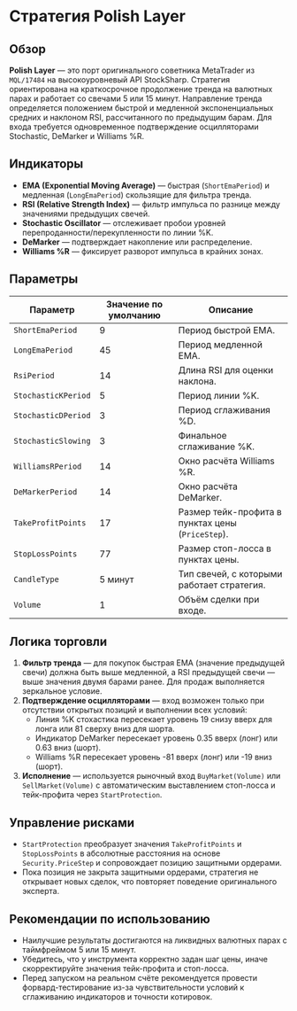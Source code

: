 # Стратегия Polish Layer

## Обзор
**Polish Layer** — это порт оригинального советника MetaTrader из `MQL/17484` на высокоуровневый API StockSharp. Стратегия ориентирована на краткосрочное продолжение тренда на валютных парах и работает со свечами 5 или 15 минут. Направление тренда определяется положением быстрой и медленной экспоненциальных средних и наклоном RSI, рассчитанного по предыдущим барам. Для входа требуется одновременное подтверждение осцилляторами Stochastic, DeMarker и Williams %R.

## Индикаторы
- **EMA (Exponential Moving Average)** — быстрая (`ShortEmaPeriod`) и медленная (`LongEmaPeriod`) скользящие для фильтра тренда.
- **RSI (Relative Strength Index)** — фильтр импульса по разнице между значениями предыдущих свечей.
- **Stochastic Oscillator** — отслеживает пробои уровней перепроданности/перекупленности по линии %K.
- **DeMarker** — подтверждает накопление или распределение.
- **Williams %R** — фиксирует разворот импульса в крайних зонах.

## Параметры
| Параметр | Значение по умолчанию | Описание |
|----------|-----------------------|----------|
| `ShortEmaPeriod` | 9 | Период быстрой EMA. |
| `LongEmaPeriod` | 45 | Период медленной EMA. |
| `RsiPeriod` | 14 | Длина RSI для оценки наклона. |
| `StochasticKPeriod` | 5 | Период линии %K. |
| `StochasticDPeriod` | 3 | Период сглаживания %D. |
| `StochasticSlowing` | 3 | Финальное сглаживание %K. |
| `WilliamsRPeriod` | 14 | Окно расчёта Williams %R. |
| `DeMarkerPeriod` | 14 | Окно расчёта DeMarker. |
| `TakeProfitPoints` | 17 | Размер тейк-профита в пунктах цены (`PriceStep`). |
| `StopLossPoints` | 77 | Размер стоп-лосса в пунктах цены. |
| `CandleType` | 5 минут | Тип свечей, с которыми работает стратегия. |
| `Volume` | 1 | Объём сделки при входе. |

## Логика торговли
1. **Фильтр тренда** — для покупок быстрая EMA (значение предыдущей свечи) должна быть выше медленной, а RSI предыдущей свечи — выше значения двумя барами ранее. Для продаж выполняется зеркальное условие.
2. **Подтверждение осцилляторами** — вход возможен только при отсутствии открытых позиций и выполнении всех условий:
   - Линия %K стохастика пересекает уровень 19 снизу вверх для лонга или 81 сверху вниз для шорта.
   - Индикатор DeMarker пересекает уровень 0.35 вверх (лонг) или 0.63 вниз (шорт).
   - Williams %R пересекает уровень -81 вверх (лонг) или -19 вниз (шорт).
3. **Исполнение** — используется рыночный вход `BuyMarket(Volume)` или `SellMarket(Volume)` с автоматическим выставлением стоп-лосса и тейк-профита через `StartProtection`.

## Управление рисками
- `StartProtection` преобразует значения `TakeProfitPoints` и `StopLossPoints` в абсолютные расстояния на основе `Security.PriceStep` и сопровождает позицию защитными ордерами.
- Пока позиция не закрыта защитными ордерами, стратегия не открывает новых сделок, что повторяет поведение оригинального эксперта.

## Рекомендации по использованию
- Наилучшие результаты достигаются на ликвидных валютных парах с таймфреймом 5 или 15 минут.
- Убедитесь, что у инструмента корректно задан шаг цены, иначе скорректируйте значения тейк-профита и стоп-лосса.
- Перед запуском на реальном счёте рекомендуется провести форвард-тестирование из-за чувствительности условий к сглаживанию индикаторов и точности котировок.
